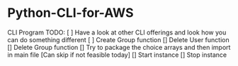 # Python-CLI-for-AWS

CLI Program TODO:
[ ] Have a look at other CLI offerings and look how you can do something different
[ ] Create Group function 
[] Delete User function
[] Delete Group function
[] Try to package the choice arrays and then import in main file [Can skip if not feasible today]
[] Start instance
[] Stop instance 
